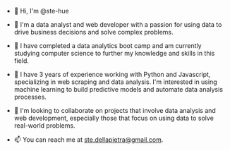 - 👋 Hi, I'm @ste-hue

- 👀 I'm a data analyst and web developer with a passion for using data to drive business decisions and solve complex problems.


- 🌱 I have completed a data analytics boot camp and am currently studying computer science to further my knowledge and skills in this field.

- 💼 I have 3 years of experience working with Python and Javascript, specializing in web scraping and data analysis. I'm interested in using machine 
learning to build predictive models and automate data analysis processes.

- 💞️ I'm looking to collaborate on projects that involve data analysis and web development, especially those that focus on using data to solve real-world problems.

- 📫 You can reach me at ste.dellapietra@gmail.com.

<!---
ste-hue/ste-hue is a ✨ special ✨ repository because its `README.md` (this file) appears on your GitHub profile.
You can click the Preview link to take a look at your changes.
--->

